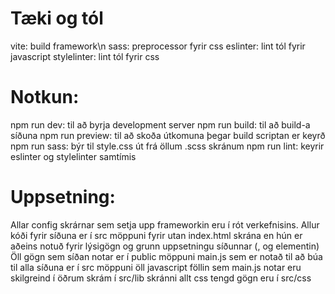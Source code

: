 # Tæki og tól
vite: build framework\n
sass: preprocessor fyrir css
eslinter: lint tól fyrir javascript
stylelinter: lint tól fyrir css

# Notkun:
npm run dev: til að byrja development server
npm run build: til að build-a síðuna
npm run preview: til að skoða útkomuna þegar build scriptan er keyrð
npm run sass: býr til style.css út frá öllum .scss skránum
npm run lint: keyrir eslinter og stylelinter samtímis

# Uppsetning:
Allar config skrárnar sem setja upp frameworkin eru í rót verkefnisins.
Allur kóði fyrir síðuna er í src möppuni fyrir utan index.html skrána en hún er aðeins notuð fyrir lýsigögn og grunn uppsetningu síðunnar (<html>, <head> og <body> elementin)
Öll gögn sem síðan notar er í public möppuni
main.js sem er notað til að búa til alla síðuna er í src möppuni
öll javascript föllin sem main.js notar eru skilgreind í öðrum skrám í src/lib skránni
allt css tengd gögn eru í src/css

